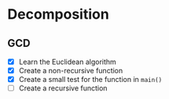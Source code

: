 # Decomposition

## GCD

- [x] Learn the Euclidean algorithm
- [x] Create a non-recursive function
- [x] Create a small test for the function in `main()`
- [ ] Create a recursive function
